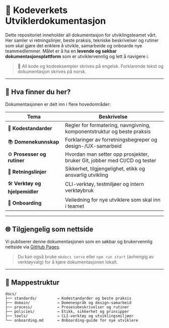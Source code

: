 # 📘 Kodeverkets Utviklerdokumentasjon

Dette repositoriet inneholder all dokumentasjon for utviklingsteamet vårt. Her samler vi retningslinjer, beste praksis, tekniske beskrivelser og rutiner som skal gjøre det enklere å utvikle, samarbeide og onboarde nye teammedlemmer. Målet er å ha en **levende og søkbar dokumentasjonsplattform** som er utviklervennlig og lett å navigere i.

> 📝 All kode og kodeeksempler skrives på engelsk. Forklarende tekst og dokumentasjon skrives på norsk.

---

## 🚀 Hva finner du her?

Dokumentasjonen er delt inn i flere hovedområder:

| Tema                            | Beskrivelse |
|---------------------------------|-------------|
| 📐 **Kodestandarder**           | Regler for formatering, navngivning, komponentstruktur og beste praksis |
| 📚 **Domenekunnskap**           | Forklaringer av forretningsbegreper og design-/UX-samarbeid |
| ⚙️ **Prosesser og rutiner**     | Hvordan man setter opp prosjekter, bruker Git, jobber med CI/CD og tester |
| 🔐 **Retningslinjer**           | Sikkerhet, tilgjengelighet, etikk og ansvarlig utvikling |
| 🛠 **Verktøy og hjelpemidler**  | CLI-verktøy, testmiljøer og intern verktøybruk |
| 🧠 **Onboarding**               | Veiledning for nye utviklere som skal inn i teamet |

---

## 🌐 Tilgjengelig som nettside

Vi publiserer denne dokumentasjonen som en søkbar og brukervennlig nettside via [GitHub Pages](https://kodeverket-as.github.io).

> Du kan også bruke `mkdocs serve` eller `npm run start` (avhengig av verktøyvalg) for å kjøre dokumentasjonen lokalt.

---

## 📂 Mappestruktur

```plaintext
docs/
├── standards/         → Kodestandarder og beste praksis
├── domain/            → Domenespråk og design-samarbeid
├── process/           → Prosessbeskrivelser og rutiner
├── policies/          → Etikk, sikkerhet og prinsipper
├── tools/             → CLI-verktøy og utviklingsmiljøer
└── onboarding.md      → Onboarding-guide for nye utviklere
